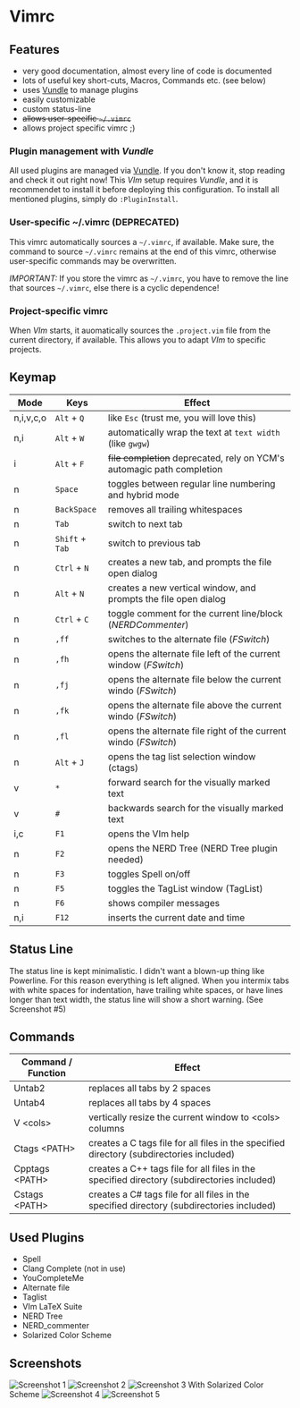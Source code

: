 Vimrc
=====

Features
--------

* very good documentation, almost every line of code is documented
* lots of useful key short-cuts, Macros, Commands etc. (see below)
* uses [Vundle](https://github.com/gmarik/Vundle.vim) to manage plugins
* easily customizable
* custom status-line
* ~~allows user-specific `~/.vimrc`~~
* allows project specific vimrc ;)


### Plugin management with *Vundle*

All used plugins are managed via [Vundle](https://github.com/gmarik/Vundle.vim).  If you don't know it, stop reading and
check it out right now!
This *VIm* setup requires *Vundle*, and it is recommendet to install it before deploying this configuration.
To install all mentioned plugins, simply do `:PluginInstall`.


### User-specific ~/.vimrc (**DEPRECATED**)

This vimrc automatically sources a `~/.vimrc`, if available.
Make sure, the command to source `~/.vimrc` remains at the end of this vimrc,
otherwise user-specific commands may be overwritten.

*IMPORTANT:* If you store the vimrc as `~/.vimrc`, you have to remove the line
that sources `~/.vimrc`, else there is a cyclic dependence!


### Project-specific vimrc

When *VIm* starts, it auomatically sources the `.project.vim` file from the
current directory, if available.  This allows you to adapt *VIm* to specific
projects.


Keymap
------

| Mode            | Keys              | Effect                                                                    |
|-----------------|-------------------|---------------------------------------------------------------------------|
| n,i,v,c,o       | `Alt` + `Q`       | like `Esc` (trust me, you will love this)                                 |
| n,i             | `Alt` + `W`       | automatically wrap the text at `text width` (like `gwgw`)                 |
| i               | `Alt` + `F`       | ~~file completion~~ deprecated, rely on YCM's automagic path completion   |
| n               | `Space`           | toggles between regular line numbering and hybrid mode                    |
| n               | `BackSpace`       | removes all trailing whitespaces                                          |
| n               | `Tab`             | switch to next tab                                                        |
| n               | `Shift` + `Tab`   | switch to previous tab                                                    |
| n               | `Ctrl` + `N`      | creates a new tab, and prompts the file open dialog                       |
| n               | `Alt` + `N`       | creates a new vertical window, and prompts the file open dialog           |
| n               | `Ctrl` + `C`      | toggle comment for the current line/block (*NERDCommenter*)               |
| n               | `,ff`             | switches to the alternate file (*FSwitch*)                                |
| n               | `,fh`             | opens the alternate file left of the current window (*FSwitch*)           |
| n               | `,fj`             | opens the alternate file below the current windo (*FSwitch*)              |
| n               | `,fk`             | opens the alternate file above the current windo (*FSwitch*)              |
| n               | `,fl`             | opens the alternate file right of the current windo (*FSwitch*)           |
| n               | `Alt` + `J`       | opens the tag list selection window (ctags)                               |
| v               | `*`               | forward search for the visually marked text                               |
| v               | `#`               | backwards search for the visually marked text                             |
| i,c             | `F1`              | opens the VIm help                                                        |
| n               | `F2`              | opens the NERD Tree (NERD Tree plugin needed)                             |
| n               | `F3`              | toggles Spell on/off                                                      |
| n               | `F5`              | toggles the TagList window (TagList)                                      |
| n               | `F6`              | shows compiler messages                                                   |
| n,i             | `F12`             | inserts the current date and time                                         |

Status Line
-----------

The status line is kept minimalistic. I didn't want a blown-up thing like Powerline.
For this reason everything is left aligned.
When you intermix tabs with white spaces for indentation, have trailing white spaces, or have lines longer than
text width, the status line will show a short warning. (See Screenshot #5)

Commands
--------

| Command / Function               | Effect                                                     |
|----------------------------------|------------------------------------------------------------|
| Untab2                           | replaces all tabs by 2 spaces                              |
| Untab4                           | replaces all tabs by 4 spaces                              |
| V \<cols\>                       | vertically resize the current window to \<cols\> columns   |
| Ctags \<PATH\>                   | creates a C    tags file for all files in the specified directory (subdirectories included) |
| Cpptags \<PATH\>                 | creates a C++  tags file for all files in the specified directory (subdirectories included) |
| Cstags \<PATH\>                  | creates a C#   tags file for all files in the specified directory (subdirectories included) |


Used Plugins
------------

* Spell
* Clang Complete (not in use)
* YouCompleteMe
* Alternate file
* Taglist
* VIm LaTeX Suite
* NERD Tree
* NERD_commenter
* Solarized Color Scheme


Screenshots
-----------

![Screenshot 1](https://raw.githubusercontent.com/ImmanuelHaffner/vimrc/master/screenshots/1.png "Screenshot 1")
![Screenshot 2](https://raw.githubusercontent.com/ImmanuelHaffner/vimrc/master/screenshots/2.png "Screenshot 2")
![Screenshot 3](https://raw.githubusercontent.com/ImmanuelHaffner/vimrc/master/screenshots/3.png "Screenshot 3")
With Solarized Color Scheme
![Screenshot 4](https://raw.githubusercontent.com/ImmanuelHaffner/vimrc/master/screenshots/4.png "Screenshot 4")
![Screenshot 5](https://raw.githubusercontent.com/ImmanuelHaffner/vimrc/master/screenshots/5.png "Screenshot 5")
